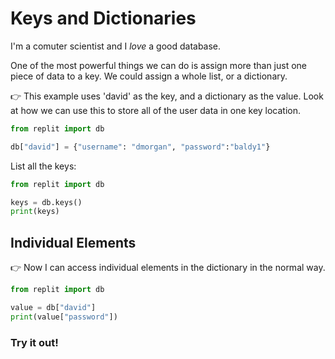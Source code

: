 # Keys and Dictionaries

I'm a comuter scientist and I *love* a good database. 

One of the most powerful things we can do is assign more than just one piece of data to a key. We could assign a whole list, or a dictionary.

👉 This example uses 'david' as the key, and a dictionary as the value. Look at how we can use this to store all of the user data in one key location.

```python
from replit import db

db["david"] = {"username": "dmorgan", "password":"baldy1"}
```

List all the keys:

```python
from replit import db

keys = db.keys()
print(keys)
```

## Individual Elements
👉 Now I can access individual elements in the dictionary in the normal way.

```python
from replit import db

value = db["david"]
print(value["password"])
```

### Try it out!